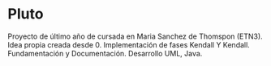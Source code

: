 # Pluto
Proyecto de último año de cursada en Maria Sanchez de Thomspon (ETN3).
Idea propia creada desde 0.
Implementación de fases Kendall Y Kendall.
Fundamentación y Documentación.
Desarrollo UML, Java.
